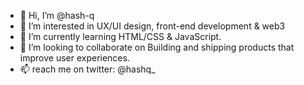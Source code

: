 - 👋 Hi, I’m @hash-q
- 👀 I’m interested in UX/UI design, front-end development & web3
- 🌱 I’m currently learning HTML/CSS & JavaScript. 
- 💞️ I’m looking to collaborate on Building and shipping products that improve user experiences. 
- 📫 reach me on twitter: @hashq_

<!---
hash-q/hash-q is a ✨ special ✨ repository because its `README.md` (this file) appears on your GitHub profile.
You can click the Preview link to take a look at your changes.
--->
